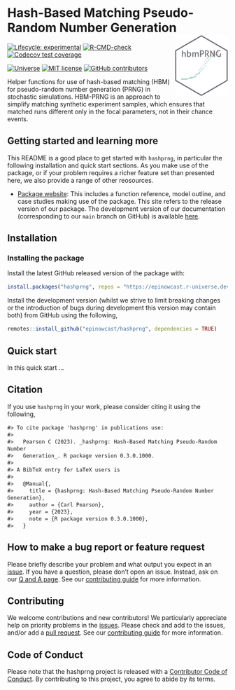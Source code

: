 
<!-- README.md is generated from README.Rmd. Please edit that file -->

# Hash-Based Matching Pseudo-Random Number Generation <a href='https://hashprng.epinowcast.org'><img src='man/figures/logo.png' align="right" height="139" /></a>

[![Lifecycle:
experimental](https://img.shields.io/badge/lifecycle-experimental-orange.svg)](https://www.tidyverse.org/lifecycle/#experimental)
[![R-CMD-check](https://github.com/epinowcast/hashprng/workflows/R-CMD-check/badge.svg)](https://github.com/epinowcast/hashprng/actions/workflows/R-CMD-check.yaml)
[![Codecov test
coverage](https://codecov.io/gh/epinowcast/hashprng/branch/main/graph/badge.svg)](https://app.codecov.io/gh/epinowcast/hashprng)

[![Universe](https://epinowcast.r-universe.dev/badges/hashprng)](https://epinowcast.r-universe.dev/hashprng)
[![MIT
license](https://img.shields.io/badge/License-MIT-blue.svg)](https://github.com/epinowcast/hashprng/blob/main/LICENSE.md/)
[![GitHub
contributors](https://img.shields.io/github/contributors/epinowcast/hashprng)](https://github.com/epinowcast/hashprng/graphs/contributors)

Helper functions for use of hash-based matching (HBM) for pseudo-random
number generation (PRNG) in stochastic simulations. HBM-PRNG is an
approach to simplify matching synthetic experiment samples, which
ensures that matched runs different only in the focal parameters, not in
their chance events.

## Getting started and learning more

This README is a good place to get started with `hashprng`, in
particular the following installation and quick start sections. As you
make use of the package, or if your problem requires a richer feature
set than presented here, we also provide a range of other reosources.

- [Package website](): This includes a function reference, model
  outline, and case studies making use of the package. This site refers
  to the release version of our package. The development version of our
  documentation (corresponding to our `main` branch on GitHub) is
  available [here]().

## Installation

### Installing the package

Install the latest GitHub released version of the package with:

``` r
install.packages("hashprng", repos = "https://epinowcast.r-universe.dev")
```

Install the development version (whilst we strive to limit breaking
changes or the introduction of bugs during development this version may
contain both) from GitHub using the following,

``` r
remotes::install_github("epinowcast/hashprng", dependencies = TRUE)
```

## Quick start

In this quick start …

## Citation

If you use `hashprng` in your work, please consider citing it using the
following,

    #> To cite package 'hashprng' in publications use:
    #> 
    #>   Pearson C (2023). _hashprng: Hash-Based Matching Pseudo-Random Number
    #>   Generation_. R package version 0.3.0.1000.
    #> 
    #> A BibTeX entry for LaTeX users is
    #> 
    #>   @Manual{,
    #>     title = {hashprng: Hash-Based Matching Pseudo-Random Number Generation},
    #>     author = {Carl Pearson},
    #>     year = {2023},
    #>     note = {R package version 0.3.0.1000},
    #>   }

## How to make a bug report or feature request

Please briefly describe your problem and what output you expect in an
[issue](https://github.com/epinowcast/hashprng/issues). If you have a
question, please don’t open an issue. Instead, ask on our [Q and A
page](https://github.com/epinowcast/hashprng/discussions/categories/q-a).
See our [contributing
guide](https://github.com/epinowcast/hashprng/blob/main/CONTRIBUTING.md)
for more information.

## Contributing

We welcome contributions and new contributors! We particularly
appreciate help on priority problems in the
[issues](https://github.com/epinowcast/hashprng/issues). Please check
and add to the issues, and/or add a [pull
request](https://github.com/epinowcast/hashprng/pulls). See our
[contributing
guide](https://github.com/epinowcast/hashprng/blob/main/CONTRIBUTING.md)
for more information.

## Code of Conduct

Please note that the hashprng project is released with a [Contributor
Code of
Conduct](https://contributor-covenant.org/version/2/1/CODE_OF_CONDUCT.html).
By contributing to this project, you agree to abide by its terms.
